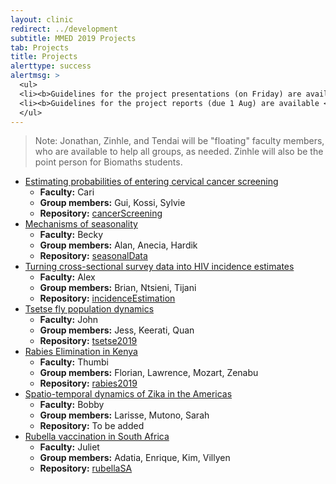 ```yaml
---
layout: clinic
redirect: ../development
subtitle: MMED 2019 Projects
tab: Projects
title: Projects
alerttype: success
alertmsg: >
  <ul>
  <li><b>Guidelines for the project presentations (on Friday) are available <a href="./projectPresentations">here</a>.</b></li>
  <li><b>Guidelines for the project reports (due 1 Aug) are available <a href="./projectReports">here</a>.</b></li>
  </ul>
---
```


> Note: Jonathan, Zinhle, and Tendai will be "floating" faculty members, who are available to help all groups, as needed. Zinhle will also be the point person for Biomaths students.

- [Estimating probabilities of entering cervical cancer screening](./cancerScreening)
    - **Faculty:**  Cari
    - **Group members:** Gui, Kossi, Sylvie
    - **Repository:** [cancerScreening](https://github.com/ICI3D/cancerScreening)
- [Mechanisms of seasonality](./seasonalData)
    - **Faculty:**  Becky
    - **Group members:** Alan, Anecia, Hardik
    - **Repository:** [seasonalData](https://github.com/ICI3D/seasonalData)
- [Turning cross-sectional survey data into HIV incidence estimates](./incidenceEstimation)
    - **Faculty:**  Alex
    - **Group members:** Brian, Ntsieni, Tijani
    - **Repository:** [incidenceEstimation](https://github.com/ICI3D/incidenceEstimation)
- [Tsetse fly population dynamics](./tsetse)
    - **Faculty:**  John
    - **Group members:** Jess, Keerati, Quan
    - **Repository:** [tsetse2019](https://github.com/ICI3D/tsetse2019)
- [Rabies Elimination in Kenya](./rabiesKenya)
    - **Faculty:** Thumbi
    - **Group members:**  Florian, Lawrence, Mozart, Zenabu
    - **Repository:** [rabies2019](https://github.com/ICI3D/rabies2019)
- [Spatio-temporal dynamics of Zika in the Americas](./zikaAmericas)
    - **Faculty:**  Bobby
    - **Group members:** Larisse, Mutono, Sarah
    - **Repository:** To be added
- [Rubella vaccination in South Africa](./rubellaSA)
    - **Faculty:**  Juliet
    - **Group members:** Adatia, Enrique, Kim, Villyen
    - **Repository:** [rubellaSA](https://github.com/ICI3D/rubellaSA)
